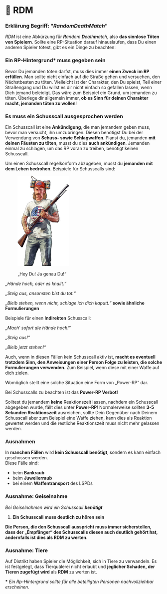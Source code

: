 # 🔪 RDM

### Erklärung Begriff: "_RandomDeathMatch_" <a href="#0-toc-title" id="0-toc-title"></a>

_RDM_ ist eine Abkürzung für _**R**andom **D**eath**m**atch_, also **das sinnlose Töten von Spielern**. Sollte eine RP-Situation darauf hinauslaufen, dass Du einen anderen Spieler tötest, gibt es ein Dinge zu beachten:

### **Ein RP-Hintergrund**\* **muss gegeben sein** <a href="#1-toc-title" id="1-toc-title"></a>

Bevor Du jemanden töten darfst, muss dies immer **einen Zweck im RP erfüllen**. Man sollte nicht einfach auf die Straße gehen und versuchen, den Nächstbesten zu töten. Vielleicht ist der Charakter, den Du spielst, Teil einer Straßengang und Du willst es dir nicht einfach so gefallen lassen, wenn Dich jemand beleidigt. Das wäre zum Beispiel ein Grund, um jemanden zu töten. Überlege dir allgemein immer, **ob es Sinn für deinen Charakter macht, jemanden töten zu wollen**!

### **Es muss ein Schusscall ausgesprochen werden** <a href="#2-toc-title" id="2-toc-title"></a>

Ein Schusscall ist eine **Ankündigung**, die man jemandem geben muss, bevor man versucht, ihn umzubringen. Diesen benötigst Du bei der Verwendung von **Schuss- sowie Schlagwaffen**. Planst du, jemanden **mit deinen Fäusten zu töten**, musst du dies **auch ankündigen**. Jemanden einmal zu schlagen, um das RP voran zu treiben, benötigt keinen Schusscall.

Um einen Schusscall regelkonform abzugeben, musst du **jemanden mit dem Leben bedrohen**. Beispiele für Schusscalls sind:

<figure><img src="../.gitbook/assets/SeekPng.com_gta-online-png_2107262.png" alt="" width="165"><figcaption><p>„Hey Du! Ja genau Du!“</p></figcaption></figure>

_„Hände hoch, oder es knallt.“_

_„Steig aus, ansonsten bist du tot.“_

_„Bleib stehen, wenn nicht, schlage ich dich kaputt.“_ **sowie ähnliche Formulierungen**

Beispiele für einen **Indirekten** Schusscall:

_„Mach‘ sofort die Hände hoch!“_

_„Steig aus!“_

_„Bleib jetzt stehen!“_

Auch, wenn in diesen Fällen kein Schusscall aktiv ist, **macht es eventuell trotzdem Sinn, den Anweisungen einer Person Folge zu leisten, die solche Formulierungen verwenden**. Zum Beispiel, wenn diese mit einer Waffe auf dich zielen.

Womöglich stellt eine solche Situation eine Form von „Power-RP“ dar.

Bei Schusscalls zu beachten ist das **Power-RP Verbot!**

Solltest du jemandem **keine** Reaktionszeit lassen, nachdem ein Schusscall abgegeben wurde, fällt dies unter **Power-RP**! Normalerweise sollten **3-5 Sekunden Reaktionszeit** ausreichen, sollte Dein Gegenüber nach Deinem Schusscall aber zum Beispiel eine Waffe ziehen, kann dies als Reaktion gewertet werden und die restliche Reaktionszeit muss nicht mehr gelassen werden.

### Ausnahmen <a href="#3-toc-title" id="3-toc-title"></a>

In **manchen Fällen** wird **kein Schusscall benötigt**, sondern es kann einfach geschossen werden.\
Diese Fälle sind:

* beim **Bankraub**
* beim **Juwelierraub**
* bei einem **Waffentransport** des LSPDs

### Ausnahme: Geiselnahme <a href="#4-toc-title" id="4-toc-title"></a>

_Bei Geiselnahmen wird ein Schusscall **benötigt**_

1. **Ein Schusscall** **muss deutlich zu hören sein**

**Die Person, die den Schusscall ausspricht muss immer sicherstellen, dass der „Empfänger“ des Schusscalls diesen auch deutlich gehört hat, andernfalls ist dies als RDM zu werten.**

### Ausnahme: Tiere <a href="#5-toc-title" id="5-toc-title"></a>

Auf Distrikt haben Spieler die Möglichkeit, sich in Tiere zu verwandeln. Es ist festgelegt, dass Tierquälerei nicht erlaubt und **jeglicher Schaden, der Tieren zugefügt wird** als **RDM** zu werten ist.

**\*** _Ein Rp-Hintergrund sollte für alle beteiligten Personen nachvollziehbar erscheinen._
